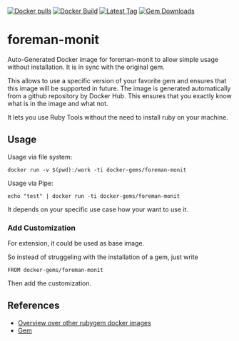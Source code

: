 [![Docker pulls](https://img.shields.io/docker/pulls/rubygem/foreman-monit.svg)](https://hub.docker.com/r/rubygem/foreman-monit/)
[![Docker Build](https://img.shields.io/docker/automated/rubygem/foreman-monit.svg)](https://hub.docker.com/r/rubygem/foreman-monit/)
[![Latest Tag](https://img.shields.io/github/tag/docker-rubygem/foreman-monit.svg)](https://hub.docker.com/r/rubygem/foreman-monit/)
[![Gem Downloads](https://img.shields.io/gem/dt/foreman-monit.svg)](https://rubygems.org/gems/foreman-monit/)
# foreman-monit

Auto-Generated Docker image for foreman-monit to allow simple usage without installation.
It is in sync with the original gem.

This allows to use a specific version of your favorite gem and ensures that this image will be supported in future.
The image is generated automatically from a github repository by Docker Hub.
This ensures that you exactly know what is in the image and what not.

It lets you use Ruby Tools without the need to install ruby on your machine.

## Usage

Usage via file system:

`docker run -v $(pwd):/work -ti docker-gems/foreman-monit`

Usage via Pipe:

`echo "test" | docker run -ti docker-gems/foreman-monit`

It depends on your specific use case how your want to use it.

### Add Customization

For extension, it could be used as base image.

So instead of struggeling with the installation of a gem, just write

`FROM docker-gems/foreman-monit`

Then add the customization.

## References

 - [Overview over other rubygem docker images](https://github.com/thinkbot/docker-rubygem)
 - [Gem](https://rubygems.org/gems/foreman-monit/)
